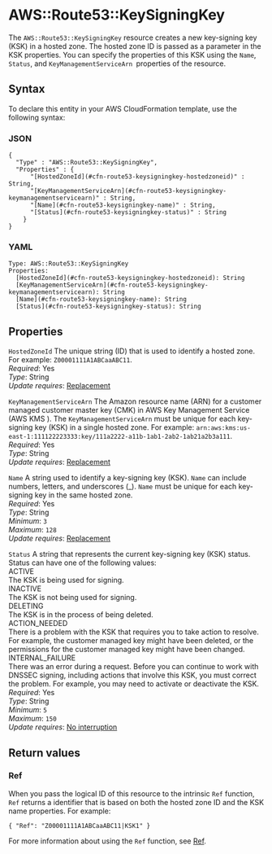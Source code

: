 # AWS::Route53::KeySigningKey<a name="aws-resource-route53-keysigningkey"></a>

The `AWS::Route53::KeySigningKey` resource creates a new key\-signing key \(KSK\) in a hosted zone\. The hosted zone ID is passed as a parameter in the KSK properties\. You can specify the properties of this KSK using the `Name`, `Status`, and `KeyManagementServiceArn `properties of the resource\.

## Syntax<a name="aws-resource-route53-keysigningkey-syntax"></a>

To declare this entity in your AWS CloudFormation template, use the following syntax:

### JSON<a name="aws-resource-route53-keysigningkey-syntax.json"></a>

```
{
  "Type" : "AWS::Route53::KeySigningKey",
  "Properties" : {
      "[HostedZoneId](#cfn-route53-keysigningkey-hostedzoneid)" : String,
      "[KeyManagementServiceArn](#cfn-route53-keysigningkey-keymanagementservicearn)" : String,
      "[Name](#cfn-route53-keysigningkey-name)" : String,
      "[Status](#cfn-route53-keysigningkey-status)" : String
    }
}
```

### YAML<a name="aws-resource-route53-keysigningkey-syntax.yaml"></a>

```
Type: AWS::Route53::KeySigningKey
Properties:
  [HostedZoneId](#cfn-route53-keysigningkey-hostedzoneid): String
  [KeyManagementServiceArn](#cfn-route53-keysigningkey-keymanagementservicearn): String
  [Name](#cfn-route53-keysigningkey-name): String
  [Status](#cfn-route53-keysigningkey-status): String
```

## Properties<a name="aws-resource-route53-keysigningkey-properties"></a>

`HostedZoneId` <a name="cfn-route53-keysigningkey-hostedzoneid"></a>
The unique string \(ID\) that is used to identify a hosted zone\. For example: `Z00001111A1ABCaaABC11`\.  
_Required_: Yes  
_Type_: String  
_Update requires_: [Replacement](https://docs.aws.amazon.com/AWSCloudFormation/latest/UserGuide/using-cfn-updating-stacks-update-behaviors.html#update-replacement)

`KeyManagementServiceArn` <a name="cfn-route53-keysigningkey-keymanagementservicearn"></a>
The Amazon resource name \(ARN\) for a customer managed customer master key \(CMK\) in AWS Key Management Service \(AWS KMS \)\. The `KeyManagementServiceArn` must be unique for each key\-signing key \(KSK\) in a single hosted zone\. For example: `arn:aws:kms:us-east-1:111122223333:key/111a2222-a11b-1ab1-2ab2-1ab21a2b3a111`\.  
_Required_: Yes  
_Type_: String  
_Update requires_: [Replacement](https://docs.aws.amazon.com/AWSCloudFormation/latest/UserGuide/using-cfn-updating-stacks-update-behaviors.html#update-replacement)

`Name` <a name="cfn-route53-keysigningkey-name"></a>
A string used to identify a key\-signing key \(KSK\)\. `Name` can include numbers, letters, and underscores \(\_\)\. `Name` must be unique for each key\-signing key in the same hosted zone\.  
_Required_: Yes  
_Type_: String  
_Minimum_: `3`  
_Maximum_: `128`  
_Update requires_: [Replacement](https://docs.aws.amazon.com/AWSCloudFormation/latest/UserGuide/using-cfn-updating-stacks-update-behaviors.html#update-replacement)

`Status` <a name="cfn-route53-keysigningkey-status"></a>
A string that represents the current key\-signing key \(KSK\) status\.  
Status can have one of the following values:  
ACTIVE  
The KSK is being used for signing\.  
INACTIVE  
The KSK is not being used for signing\.  
DELETING  
The KSK is in the process of being deleted\.  
ACTION_NEEDED  
There is a problem with the KSK that requires you to take action to resolve\. For example, the customer managed key might have been deleted, or the permissions for the customer managed key might have been changed\.  
INTERNAL_FAILURE  
There was an error during a request\. Before you can continue to work with DNSSEC signing, including actions that involve this KSK, you must correct the problem\. For example, you may need to activate or deactivate the KSK\.
_Required_: Yes  
_Type_: String  
_Minimum_: `5`  
_Maximum_: `150`  
_Update requires_: [No interruption](https://docs.aws.amazon.com/AWSCloudFormation/latest/UserGuide/using-cfn-updating-stacks-update-behaviors.html#update-no-interrupt)

## Return values<a name="aws-resource-route53-keysigningkey-return-values"></a>

### Ref<a name="aws-resource-route53-keysigningkey-return-values-ref"></a>

When you pass the logical ID of this resource to the intrinsic `Ref` function, `Ref` returns a identifier that is based on both the hosted zone ID and the KSK name properties\. For example:

`{ "Ref": "Z00001111A1ABCaaABC11|KSK1" }`

For more information about using the `Ref` function, see [Ref](https://docs.aws.amazon.com/AWSCloudFormation/latest/UserGuide/intrinsic-function-reference-ref.html)\.
